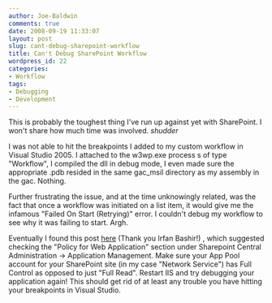 ```yaml
---
author: Joe-Baldwin
comments: true
date: 2008-09-19 11:33:07
layout: post
slug: cant-debug-sharepoint-workflow
title: Can't Debug SharePoint Workflow
wordpress_id: 22
categories:
- Workflow
tags:
- Debugging
- Development
---
```


This is probably the toughest thing I've run up against yet with SharePoint. I won't share how much time was involved. *shudder*




I was not able to hit the breakpoints I added to my custom workflow in Visual Studio 2005. I attached to the w3wp.exe process s of type "Workflow", I compiled the dll in debug mode, I even made sure the appropriate .pdb resided in the same gac_msil directory as my assembly in the gac. Nothing.




Further frustrating the issue, and at the time unknowingly related, was the fact that once a workflow was initiated on a list item, it would give me the infamous "Failed On Start (Retrying)" error. I couldn't debug my workflow to see why it was failing to start. Argh.




Eventually I found this post [here](http://social.technet.microsoft.com/forums/en-US/sharepointworkflow/thread/36582f53-adca-4723-8699-5d91820ba974/) (Thank you Irfan Bashir!) , which suggested checking the "Policy for Web Application" section under Sharepoint Central Administration -> Application Management. Make sure your App Pool account for your SharePoint site (in my case "Network Service") has Full Control as opposed to just "Full Read". Restart IIS and try debugging your application again! This should get rid of at least any trouble you have hitting your breakpoints in Visual Studio. [](http://social.technet.microsoft.com/forums/en-US/sharepointworkflow/thread/36582f53-adca-4723-8699-5d91820ba974/)
